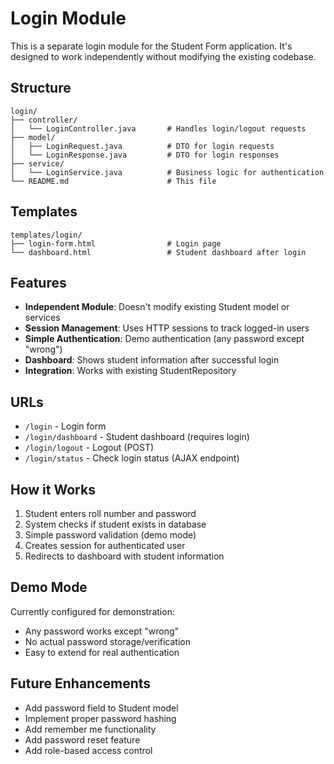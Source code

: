 # Login Module

This is a separate login module for the Student Form application. It's designed to work independently without modifying the existing codebase.

## Structure

```
login/
├── controller/
│   └── LoginController.java       # Handles login/logout requests
├── model/
│   ├── LoginRequest.java          # DTO for login requests
│   └── LoginResponse.java         # DTO for login responses
├── service/
│   └── LoginService.java          # Business logic for authentication
└── README.md                      # This file
```

## Templates

```
templates/login/
├── login-form.html                # Login page
└── dashboard.html                 # Student dashboard after login
```

## Features

- **Independent Module**: Doesn't modify existing Student model or services
- **Session Management**: Uses HTTP sessions to track logged-in users
- **Simple Authentication**: Demo authentication (any password except "wrong")
- **Dashboard**: Shows student information after successful login
- **Integration**: Works with existing StudentRepository

## URLs

- `/login` - Login form
- `/login/dashboard` - Student dashboard (requires login)
- `/login/logout` - Logout (POST)
- `/login/status` - Check login status (AJAX endpoint)

## How it Works

1. Student enters roll number and password
2. System checks if student exists in database
3. Simple password validation (demo mode)
4. Creates session for authenticated user
5. Redirects to dashboard with student information

## Demo Mode

Currently configured for demonstration:
- Any password works except "wrong"
- No actual password storage/verification
- Easy to extend for real authentication

## Future Enhancements

- Add password field to Student model
- Implement proper password hashing
- Add remember me functionality
- Add password reset feature
- Add role-based access control